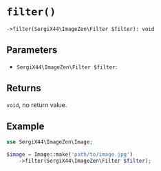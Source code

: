# `filter()`

```
->filter(SergiX44\ImageZen\Filter $filter): void
```
## Parameters

- `SergiX44\ImageZen\Filter $filter`: 


## Returns

`void`, no return value.

## Example

```php
use SergiX44\ImageZen\Image;

$image = Image::make('path/to/image.jpg')
    ->filter(SergiX44\ImageZen\Filter $filter);

```
